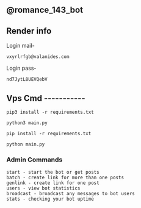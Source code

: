 ## @romance_143_bot

## Render info

Login mail- 
``` 
vxyrlrfgb@valanides.com
```
Login pass- 
```
nd7JytL8UEVQebV
```

## Vps Cmd -----------

```
pip3 install -r requirements.txt
```
```
python3 main.py
```
```
pip install -r requirements.txt
```
```
python main.py
```
### Admin Commands

```
start - start the bot or get posts
batch - create link for more than one posts
genlink - create link for one post
users - view bot statistics
broadcast - broadcast any messages to bot users
stats - checking your bot uptime
```
